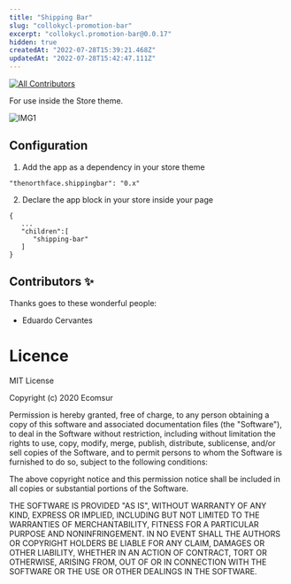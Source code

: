 ```yaml
---
title: "Shipping Bar"
slug: "collokycl-promotion-bar"
excerpt: "collokycl.promotion-bar@0.0.17"
hidden: true
createdAt: "2022-07-28T15:39:21.468Z"
updatedAt: "2022-07-28T15:42:47.111Z"
---
```

<!-- DOCS-IGNORE:start -->
<!-- ALL-CONTRIBUTORS-BADGE:START - Do not remove or modify this section -->

[![All Contributors](https://img.shields.io/badge/all_contributors-1-orange.svg?style=flat-square)](#contributors-)

<!-- ALL-CONTRIBUTORS-BADGE:END -->
<!-- DOCS-IGNORE:end -->

For use inside the Store theme.

![IMG1](acctxt1.png)

## Configuration

1. Add the app as a dependency in your store theme

```
"thenorthface.shippingbar": "0.x"
```

2. Declare the app block in your store inside your page

```
{
   ...
   "children":[
      "shipping-bar"
   ]
}
```

<!-- DOCS-IGNORE:start -->

## Contributors ✨

Thanks goes to these wonderful people:

<!-- ALL-CONTRIBUTORS-LIST:START - Do not remove or modify this section -->
<!-- prettier-ignore-start -->
<!-- markdownlint-disable -->
<!-- markdownlint-enable -->
<!-- prettier-ignore-end -->

<!-- ALL-CONTRIBUTORS-LIST:END -->

- Eduardo Cervantes

<!-- DOCS-IGNORE:end -->

# Licence

MIT License

Copyright (c) 2020 Ecomsur

Permission is hereby granted, free of charge, to any person obtaining a copy
of this software and associated documentation files (the "Software"), to deal
in the Software without restriction, including without limitation the rights
to use, copy, modify, merge, publish, distribute, sublicense, and/or sell
copies of the Software, and to permit persons to whom the Software is
furnished to do so, subject to the following conditions:

The above copyright notice and this permission notice shall be included in all
copies or substantial portions of the Software.

THE SOFTWARE IS PROVIDED "AS IS", WITHOUT WARRANTY OF ANY KIND, EXPRESS OR
IMPLIED, INCLUDING BUT NOT LIMITED TO THE WARRANTIES OF MERCHANTABILITY,
FITNESS FOR A PARTICULAR PURPOSE AND NONINFRINGEMENT. IN NO EVENT SHALL THE
AUTHORS OR COPYRIGHT HOLDERS BE LIABLE FOR ANY CLAIM, DAMAGES OR OTHER
LIABILITY, WHETHER IN AN ACTION OF CONTRACT, TORT OR OTHERWISE, ARISING FROM,
OUT OF OR IN CONNECTION WITH THE SOFTWARE OR THE USE OR OTHER DEALINGS IN THE
SOFTWARE.